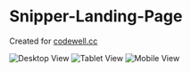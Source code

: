 # Snipper-Landing-Page

Created for [codewell.cc](https://codewell.cc)

![Desktop View](https://user-images.githubusercontent.com/87293899/129499161-cb7886f7-de39-484e-9b6b-c90da40708ab.png)
![Tablet View](https://user-images.githubusercontent.com/87293899/129499163-3b4f1613-7fd6-459e-9e4e-517c1dbdafb2.png)
![Mobile View](https://user-images.githubusercontent.com/87293899/129499159-2fd2217c-e3df-4077-b037-a73b484e9c26.png)



